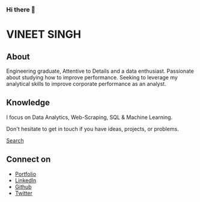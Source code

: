 ### Hi there 👋

# VINEET SINGH

## About
Engineering graduate, Attentive to Details and a data enthusiast. Passionate about studying how to improve performance. Seeking to leverage my analytical skills to improve corporate performance as an analyst.


## Knowledge

I focus on Data Analytics, Web-Scraping, SQL & Machine Learning. 


Don't hesitate to get in touch if you have ideas, projects, or problems.

<a href="#" class="button .arrowdown">Search</a>


## Connect on
- [Portfolio](https://vineetdsat.github.io/portfolio/)
- [LinkedIn](https://www.linkedin.com/in/vineet-singh-2610)
- [Github](https://github.com/vineetdsat/)
- [Twitter](https://twitter.com/VineetSingh2610/)



